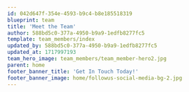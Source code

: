```yaml
---
id: 042d647f-354e-4593-b9c4-b8e185518319
blueprint: team
title: 'Meet the Team'
author: 588bd5c0-377a-4950-b9a9-1edfb8277fc5
template: team_members/index
updated_by: 588bd5c0-377a-4950-b9a9-1edfb8277fc5
updated_at: 1717997193
team_hero_image: team_members/team_member-hero2.jpg
parent: home
footer_banner_title: 'Get In Touch Today!'
footer_banner_image: home/followus-social-media-bg-2.jpg
---
```

